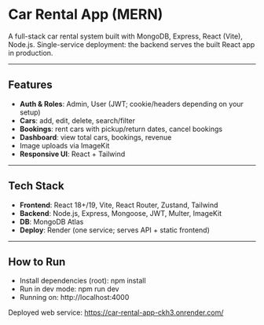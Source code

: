 # Car Rental App (MERN)

A full-stack car rental system built with MongoDB, Express, React (Vite), Node.js.
Single-service deployment: the backend serves the built React app in production.

---

## Features

- **Auth & Roles**: Admin, User (JWT; cookie/headers depending on your setup)
- **Cars**: add, edit, delete, search/filter
- **Bookings**: rent cars with pickup/return dates, cancel bookings
- **Dashboard**: view total cars, bookings, revenue
- Image uploads via ImageKit
- **Responsive UI**: React + Tailwind

---

## Tech Stack

- **Frontend**: React 18+/19, Vite, React Router, Zustand, Tailwind
- **Backend**: Node.js, Express, Mongoose, JWT, Multer, ImageKit
- **DB**: MongoDB Atlas
- **Deploy**: Render (one service; serves API + static frontend)

---

## How to Run

- Install dependencies (root): npm install
- Run in dev mode: npm run dev
- Running on: http://localhost:4000

Deployed web service: https://car-rental-app-ckh3.onrender.com/
